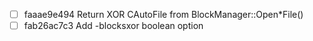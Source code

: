 - [ ] faaae9e494 Return XOR CAutoFile from BlockManager::Open*File()
- [ ] fab26ac7c3 Add -blocksxor boolean option
